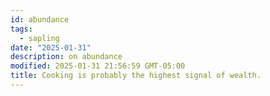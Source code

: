 ```yaml
---
id: abundance
tags:
  - sapling
date: "2025-01-31"
description: on abundance
modified: 2025-01-31 21:56:59 GMT-05:00
title: Cooking is probably the highest signal of wealth.
---
```

